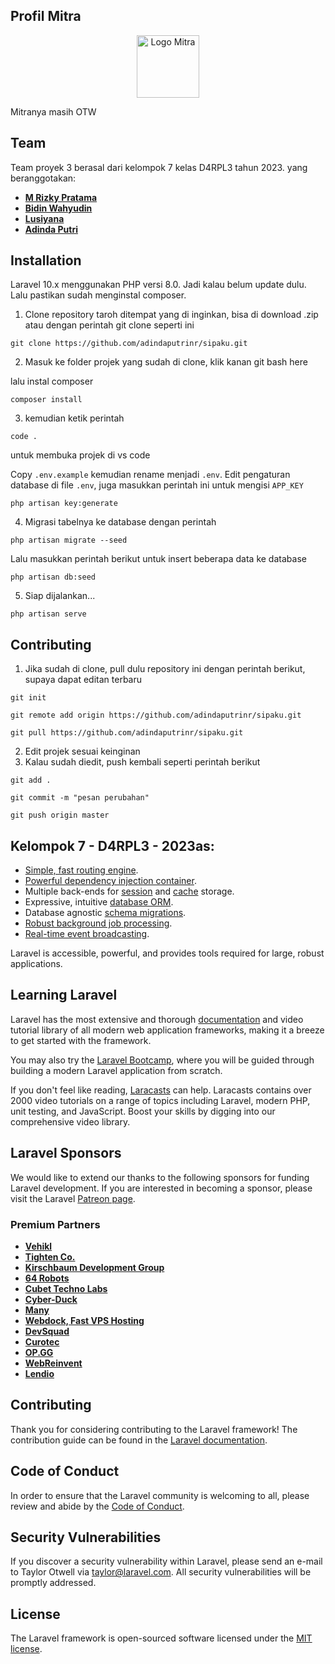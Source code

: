 ## Profil Mitra

<p align="center"><a href="https://www.instagram.com/klinikgigi_talkdent/?hl=id" target="_blank"><img src="https://drive.google.com/file/d/14xxKLrd5OCAs2MxBOhySWcqYY24hKuYS/view?usp=share_link" width="100" alt="Logo Mitra"></a></p>

Mitranya masih OTW

## Team

Team proyek 3 berasal dari kelompok 7 kelas D4RPL3 tahun 2023. yang beranggotakan:

- **[M Rizky Pratama](https://www.instagram.com/)**
- **[Bidin Wahyudin](https://www.instagram.com/)**
- **[Lusiyana](https://www.instagram.com/lusiiy.ai/)**
- **[Adinda Putri](https://www.instagram.com/adindapnry/)**

## Installation

Laravel 10.x menggunakan PHP versi 8.0. Jadi kalau belum update dulu. Lalu pastikan sudah menginstal composer.

1. Clone repository taroh ditempat yang di inginkan, bisa di download .zip atau dengan perintah git clone seperti ini


```
git clone https://github.com/adindaputrinr/sipaku.git
```

2. Masuk ke folder projek yang sudah di clone, klik kanan git bash here


lalu instal composer

```
composer install
```

3. kemudian ketik perintah 

```
code .
```
untuk membuka projek di vs code


Copy `.env.example` kemudian rename menjadi `.env`. Edit pengaturan database di file `.env`, juga masukkan perintah ini untuk mengisi `APP_KEY`

```
php artisan key:generate
```

4. Migrasi tabelnya ke database dengan perintah

```
php artisan migrate --seed
```

Lalu masukkan perintah berikut untuk insert beberapa data ke database

```
php artisan db:seed
```

5. Siap dijalankan...
```
php artisan serve
```

## Contributing

1. Jika sudah di clone, pull dulu repository ini dengan perintah berikut, supaya dapat editan terbaru

```
git init
```

```
git remote add origin https://github.com/adindaputrinr/sipaku.git
```

```
git pull https://github.com/adindaputrinr/sipaku.git
```

2. Edit projek sesuai keinginan
3. Kalau sudah diedit, push kembali seperti perintah berikut

```
git add .
```

```
git commit -m "pesan perubahan"
```

```
git push origin master
```


## Kelompok 7 - D4RPL3 - 2023as:

- [Simple, fast routing engine](https://laravel.com/docs/routing).
- [Powerful dependency injection container](https://laravel.com/docs/container).
- Multiple back-ends for [session](https://laravel.com/docs/session) and [cache](https://laravel.com/docs/cache) storage.
- Expressive, intuitive [database ORM](https://laravel.com/docs/eloquent).
- Database agnostic [schema migrations](https://laravel.com/docs/migrations).
- [Robust background job processing](https://laravel.com/docs/queues).
- [Real-time event broadcasting](https://laravel.com/docs/broadcasting).

Laravel is accessible, powerful, and provides tools required for large, robust applications.

## Learning Laravel

Laravel has the most extensive and thorough [documentation](https://laravel.com/docs) and video tutorial library of all modern web application frameworks, making it a breeze to get started with the framework.

You may also try the [Laravel Bootcamp](https://bootcamp.laravel.com), where you will be guided through building a modern Laravel application from scratch.

If you don't feel like reading, [Laracasts](https://laracasts.com) can help. Laracasts contains over 2000 video tutorials on a range of topics including Laravel, modern PHP, unit testing, and JavaScript. Boost your skills by digging into our comprehensive video library.

## Laravel Sponsors

We would like to extend our thanks to the following sponsors for funding Laravel development. If you are interested in becoming a sponsor, please visit the Laravel [Patreon page](https://patreon.com/taylorotwell).

### Premium Partners

- **[Vehikl](https://vehikl.com/)**
- **[Tighten Co.](https://tighten.co)**
- **[Kirschbaum Development Group](https://kirschbaumdevelopment.com)**
- **[64 Robots](https://64robots.com)**
- **[Cubet Techno Labs](https://cubettech.com)**
- **[Cyber-Duck](https://cyber-duck.co.uk)**
- **[Many](https://www.many.co.uk)**
- **[Webdock, Fast VPS Hosting](https://www.webdock.io/en)**
- **[DevSquad](https://devsquad.com)**
- **[Curotec](https://www.curotec.com/services/technologies/laravel/)**
- **[OP.GG](https://op.gg)**
- **[WebReinvent](https://webreinvent.com/?utm_source=laravel&utm_medium=github&utm_campaign=patreon-sponsors)**
- **[Lendio](https://lendio.com)**

## Contributing

Thank you for considering contributing to the Laravel framework! The contribution guide can be found in the [Laravel documentation](https://laravel.com/docs/contributions).

## Code of Conduct

In order to ensure that the Laravel community is welcoming to all, please review and abide by the [Code of Conduct](https://laravel.com/docs/contributions#code-of-conduct).

## Security Vulnerabilities

If you discover a security vulnerability within Laravel, please send an e-mail to Taylor Otwell via [taylor@laravel.com](mailto:taylor@laravel.com). All security vulnerabilities will be promptly addressed.

## License

The Laravel framework is open-sourced software licensed under the [MIT license](https://opensource.org/licenses/MIT).
